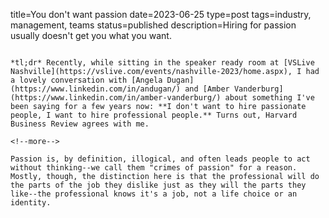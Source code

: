 title=You don't want passion
date=2023-06-25
type=post
tags=industry, management, teams
status=published
description=Hiring for passion usually doesn't get you what you want.
~~~~~~

*tl;dr* Recently, while sitting in the speaker ready room at [VSLive Nashville](https://vslive.com/events/nashville-2023/home.aspx), I had a lovely conversation with [Angela Dugan](https://www.linkedin.com/in/andugan/) and [Amber Vanderburg](https://www.linkedin.com/in/amber-vanderburg/) about something I've been saying for a few years now: **I don't want to hire passionate people, I want to hire professional people.** Turns out, Harvard Business Review agrees with me.

<!--more-->

Passion is, by definition, illogical, and often leads people to act without thinking--we call them "crimes of passion" for a reason. Mostly, though, the distinction here is that the professional will do the parts of the job they dislike just as they will the parts they like--the professional knows it's a job, not a life choice or an identity.

